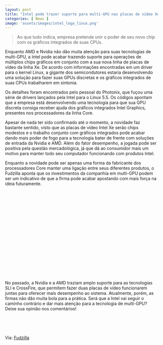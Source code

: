 ```yaml
---
layout: post
title: "Intel pode trazer suporte para multi-GPU nas placas de vídeo Xe, indica driver no Linux"
categories: [ News ]
image: 'assets/images/intel_logo_linux.png'
---
```


> Ao que tudo indica, empresa pretende unir o poder de seu novo chip com os gráficos integrados de suas CPUs.

Enquanto AMD e Nvidia não dão muita atenção para suas tecnologias de multi-GPU, a Intel pode acabar trazendo suporte para operações de múltiplos chips gráficos em conjunto com a sua nova linha de placas de vídeo da linha Xe. De acordo com informações encontradas em um driver para o kernel Linux, a gigante dos semicondutores estaria desenvolvendo uma solução para fazer suas GPUs discretas e os gráficos integrados de suas CPUs trabalharem em sintonia. 

Os detalhes foram encontrados pelo pessoal do Photonix, que fuçou uma série de drivers lançados pela Intel para o Linux 5.5. Os códigos apontam que a empresa está desenvolvendo uma tecnologia para que sua GPU discreta consiga receber ajuda dos gráficos integrados Intel Graphics, presentes nos processadores da linha Core.

<!-- RETANGULO LARGO -->
<script async src="https://pagead2.googlesyndication.com/pagead/js/adsbygoogle.js"></script>
<!-- Informat -->
<ins class="adsbygoogle"
style="display:block"
data-ad-client="ca-pub-2838251107855362"
data-ad-slot="2327980059"
data-ad-format="auto"
data-full-width-responsive="true"></ins>
<script>
(adsbygoogle = window.adsbygoogle || []).push({});
</script>

Apesar de nada ter sido confirmado até o momento, a novidade faz bastante sentido, visto que as placas de vídeo Intel Xe serão chips modestos e o trabalho conjunto com gráficos integrados pode acabar dando mais poder de fogo para a tecnologia bater de frente com soluções de entrada da Nvidia e AMD. Além do fator desempenho, a jogada pode ser positiva pela questão mercadológica, já que dá ao consumidor mais um motivo para manter todo seu computador funcionando com produtos Intel. 

<!-- RETANGULO LARGO 2 -->
<script async src="//pagead2.googlesyndication.com/pagead/js/adsbygoogle.js"></script>
<ins class="adsbygoogle"
style="display:block; text-align:center;"
data-ad-layout="in-article"
data-ad-format="fluid"
data-ad-client="ca-pub-2838251107855362"
data-ad-slot="8549252987"></ins>
<script>
(adsbygoogle = window.adsbygoogle || []).push({});
</script>


Enquanto a novidade pode ser apenas uma forma da fabricante dos processadores Core manter uma ligação entre seus diferentes produtos, o Fudzilla aponta que os investimentos da companhia em multi-GPU podem ser um indicativo de que a firma pode acabar apostando com mais força na ideia futuramente.

<!-- QUADRADO -->
<script async src="//pagead2.googlesyndication.com/pagead/js/adsbygoogle.js"></script>
<ins class="adsbygoogle"
style="display:inline-block;width:336px;height:280px"
data-ad-client="ca-pub-2838251107855362"
data-ad-slot="5351066970"></ins>
<script>
(adsbygoogle = window.adsbygoogle || []).push({});
</script>

No passado, a Nvidia e a AMD traziam amplo suporte para as tecnologias SLI e CrossFire, que permitem fazer duas placas de vídeo funcionarem juntas para oferecer mais desempenho ao sistema. Atualmente, porém, as firmas não dão muita bola para a prática. Será que a Intel vai seguir o caminho contrário e dar mais atenção para a tecnologia de multi-GPU? Deixe sua opinião nos comentários! 

<!-- MINI ANÚNCIO -->
<script async src="//pagead2.googlesyndication.com/pagead/js/adsbygoogle.js"></script>
<!-- Games Root -->
<ins class="adsbygoogle"
style="display:inline-block;width:336px;height:50px"
data-ad-client="ca-pub-2838251107855362"
data-ad-slot="5351066970"></ins>
<script>
(adsbygoogle = window.adsbygoogle || []).push({});
</script>

Via: [Fudzilla](https://www.fudzilla.com/news/pc-hardware/49638-intel-serious-about-multi-gpu)
